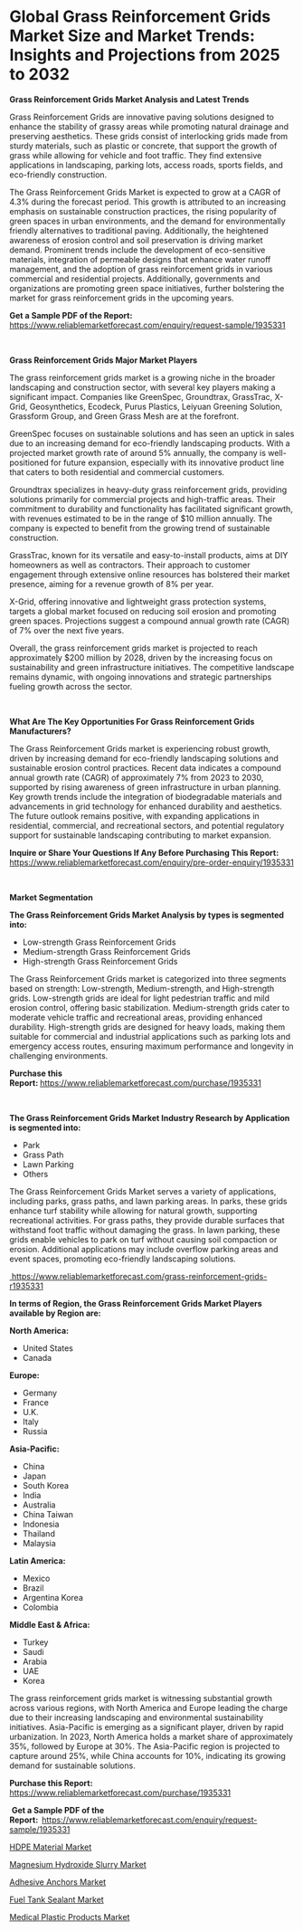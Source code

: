 <p><h1>Global Grass Reinforcement Grids Market Size and Market Trends: Insights and Projections from 2025 to 2032</h1></p><p><strong>Grass Reinforcement Grids Market Analysis and Latest Trends</strong></p>
<p><p>Grass Reinforcement Grids are innovative paving solutions designed to enhance the stability of grassy areas while promoting natural drainage and preserving aesthetics. These grids consist of interlocking grids made from sturdy materials, such as plastic or concrete, that support the growth of grass while allowing for vehicle and foot traffic. They find extensive applications in landscaping, parking lots, access roads, sports fields, and eco-friendly construction.</p><p>The Grass Reinforcement Grids Market is expected to grow at a CAGR of 4.3% during the forecast period. This growth is attributed to an increasing emphasis on sustainable construction practices, the rising popularity of green spaces in urban environments, and the demand for environmentally friendly alternatives to traditional paving. Additionally, the heightened awareness of erosion control and soil preservation is driving market demand. Prominent trends include the development of eco-sensitive materials, integration of permeable designs that enhance water runoff management, and the adoption of grass reinforcement grids in various commercial and residential projects. Additionally, governments and organizations are promoting green space initiatives, further bolstering the market for grass reinforcement grids in the upcoming years.</p></p>
<p><strong>Get a Sample PDF of the Report:&nbsp;</strong> <a href="https://www.reliablemarketforecast.com/enquiry/request-sample/1935331?utm_campaign=1102&utm_medium=2&utm_source=Github&utm_content=ia&utm_term=02042025&utm_id=grass-reinforcement-grids">https://www.reliablemarketforecast.com/enquiry/request-sample/1935331</a></p>
<p>&nbsp;</p>
<p><strong>Grass Reinforcement Grids Major Market Players</strong></p>
<p><p>The grass reinforcement grids market is a growing niche in the broader landscaping and construction sector, with several key players making a significant impact. Companies like GreenSpec, Groundtrax, GrassTrac, X-Grid, Geosynthetics, Ecodeck, Purus Plastics, Leiyuan Greening Solution, Grassform Group, and Green Grass Mesh are at the forefront.</p><p>GreenSpec focuses on sustainable solutions and has seen an uptick in sales due to an increasing demand for eco-friendly landscaping products. With a projected market growth rate of around 5% annually, the company is well-positioned for future expansion, especially with its innovative product line that caters to both residential and commercial customers.</p><p>Groundtrax specializes in heavy-duty grass reinforcement grids, providing solutions primarily for commercial projects and high-traffic areas. Their commitment to durability and functionality has facilitated significant growth, with revenues estimated to be in the range of $10 million annually. The company is expected to benefit from the growing trend of sustainable construction.</p><p>GrassTrac, known for its versatile and easy-to-install products, aims at DIY homeowners as well as contractors. Their approach to customer engagement through extensive online resources has bolstered their market presence, aiming for a revenue growth of 8% per year.</p><p>X-Grid, offering innovative and lightweight grass protection systems, targets a global market focused on reducing soil erosion and promoting green spaces. Projections suggest a compound annual growth rate (CAGR) of 7% over the next five years.</p><p>Overall, the grass reinforcement grids market is projected to reach approximately $200 million by 2028, driven by the increasing focus on sustainability and green infrastructure initiatives. The competitive landscape remains dynamic, with ongoing innovations and strategic partnerships fueling growth across the sector.</p></p>
<p>&nbsp;</p>
<p><strong>What Are The Key Opportunities For Grass Reinforcement Grids Manufacturers?</strong></p>
<p><p>The Grass Reinforcement Grids market is experiencing robust growth, driven by increasing demand for eco-friendly landscaping solutions and sustainable erosion control practices. Recent data indicates a compound annual growth rate (CAGR) of approximately 7% from 2023 to 2030, supported by rising awareness of green infrastructure in urban planning. Key growth trends include the integration of biodegradable materials and advancements in grid technology for enhanced durability and aesthetics. The future outlook remains positive, with expanding applications in residential, commercial, and recreational sectors, and potential regulatory support for sustainable landscaping contributing to market expansion.</p></p>
<p><strong>Inquire or Share Your Questions If Any Before Purchasing This Report:</strong> <a href="https://www.reliablemarketforecast.com/enquiry/pre-order-enquiry/1935331?utm_campaign=1102&utm_medium=2&utm_source=Github&utm_content=ia&utm_term=02042025&utm_id=grass-reinforcement-grids">https://www.reliablemarketforecast.com/enquiry/pre-order-enquiry/1935331</a></p>
<p>&nbsp;</p>
<p><strong>Market Segmentation</strong></p>
<p><strong>The Grass Reinforcement Grids Market Analysis by types is segmented into:</strong></p>
<p><ul><li>Low-strength Grass Reinforcement Grids</li><li>Medium-strength Grass Reinforcement Grids</li><li>High-strength Grass Reinforcement Grids</li></ul></p>
<p><p>The Grass Reinforcement Grids market is categorized into three segments based on strength: Low-strength, Medium-strength, and High-strength grids. Low-strength grids are ideal for light pedestrian traffic and mild erosion control, offering basic stabilization. Medium-strength grids cater to moderate vehicle traffic and recreational areas, providing enhanced durability. High-strength grids are designed for heavy loads, making them suitable for commercial and industrial applications such as parking lots and emergency access routes, ensuring maximum performance and longevity in challenging environments.</p></p>
<p><strong>Purchase this Report:&nbsp;</strong><a href="https://www.reliablemarketforecast.com/purchase/1935331?utm_campaign=1102&utm_medium=2&utm_source=Github&utm_content=ia&utm_term=02042025&utm_id=grass-reinforcement-grids">https://www.reliablemarketforecast.com/purchase/1935331</a></p>
<p>&nbsp;</p>
<p><strong>The Grass Reinforcement Grids Market Industry Research by Application is segmented into:</strong></p>
<p><ul><li>Park</li><li>Grass Path</li><li>Lawn Parking</li><li>Others</li></ul></p>
<p><p>The Grass Reinforcement Grids Market serves a variety of applications, including parks, grass paths, and lawn parking areas. In parks, these grids enhance turf stability while allowing for natural growth, supporting recreational activities. For grass paths, they provide durable surfaces that withstand foot traffic without damaging the grass. In lawn parking, these grids enable vehicles to park on turf without causing soil compaction or erosion. Additional applications may include overflow parking areas and event spaces, promoting eco-friendly landscaping solutions.</p></p>
<p><a href="https://www.reliablemarketforecast.com/grass-reinforcement-grids-r1935331?utm_campaign=1102&utm_medium=2&utm_source=Github&utm_content=ia&utm_term=02042025&utm_id=grass-reinforcement-grids">&nbsp;https://www.reliablemarketforecast.com/grass-reinforcement-grids-r1935331</a></p>
<p><strong>In terms of Region, the Grass Reinforcement Grids Market Players available by Region are:</strong></p>
<p>
    <p> <strong> North America: </strong>
        <ul>
            <li>United States</li>
            <li>Canada</li>
        </ul>
        </p> 
    <p> <strong> Europe: </strong>
        <ul>
            <li>Germany</li>
            <li>France</li>
            <li>U.K.</li>
            <li>Italy</li>
            <li>Russia</li>
        </ul>
        </p> 
    <p> <strong> Asia-Pacific: </strong>
        <ul>
            <li>China</li>
            <li>Japan</li>
            <li>South Korea</li>
            <li>India</li>
            <li>Australia</li>
            <li>China Taiwan</li>
            <li>Indonesia</li>
            <li>Thailand</li>
            <li>Malaysia</li>
        </ul>
        </p> 
    <p> <strong> Latin America: </strong>
        <ul>
            <li>Mexico</li>
            <li>Brazil</li>
            <li>Argentina Korea</li>
            <li>Colombia</li>
        </ul>
        </p> 
    <p> <strong> Middle East & Africa: </strong>
        <ul>
            <li>Turkey</li>
            <li>Saudi</li>
            <li>Arabia</li>
            <li>UAE</li>
            <li>Korea</li>
        </ul>
    </p>
    </p>
<p><p>The grass reinforcement grids market is witnessing substantial growth across various regions, with North America and Europe leading the charge due to their increasing landscaping and environmental sustainability initiatives. Asia-Pacific is emerging as a significant player, driven by rapid urbanization. In 2023, North America holds a market share of approximately 35%, followed by Europe at 30%. The Asia-Pacific region is projected to capture around 25%, while China accounts for 10%, indicating its growing demand for sustainable solutions.</p></p>
<p><strong>Purchase this Report: </strong><a href="https://www.reliablemarketforecast.com/purchase/1935331?utm_campaign=1102&utm_medium=2&utm_source=Github&utm_content=ia&utm_term=02042025&utm_id=grass-reinforcement-grids">https://www.reliablemarketforecast.com/purchase/1935331</a></p>
<p>&nbsp;<strong>Get a Sample PDF of the Report:&nbsp;&nbsp;</strong><a href="https://www.reliablemarketforecast.com/enquiry/request-sample/1935331?utm_campaign=1102&utm_medium=2&utm_source=Github&utm_content=ia&utm_term=02042025&utm_id=grass-reinforcement-grids">https://www.reliablemarketforecast.com/enquiry/request-sample/1935331</a></p>
<p><strong></strong></p>
<p><p><a href="https://github.com/yaldotiedegq/Market-Research-Report-List-1/blob/main/hdpe-material-market.md?utm_campaign=1102&utm_medium=2&utm_source=Github&utm_content=ia&utm_term=02042025&utm_id=grass-reinforcement-grids">HDPE Material Market</a></p><p><a href="https://github.com/shiahbuyerin/Market-Research-Report-List-1/blob/main/magnesium-hydroxide-slurry-market.md?utm_campaign=1102&utm_medium=2&utm_source=Github&utm_content=ia&utm_term=02042025&utm_id=grass-reinforcement-grids">Magnesium Hydroxide Slurry Market</a></p><p><a href="https://github.com/zalubakoraka/Market-Research-Report-List-1/blob/main/adhesive-anchors-market.md?utm_campaign=1102&utm_medium=2&utm_source=Github&utm_content=ia&utm_term=02042025&utm_id=grass-reinforcement-grids">Adhesive Anchors Market</a></p><p><a href="https://github.com/sacmatidora/Market-Research-Report-List-1/blob/main/fuel-tank-sealant-market.md?utm_campaign=1102&utm_medium=2&utm_source=Github&utm_content=ia&utm_term=02042025&utm_id=grass-reinforcement-grids">Fuel Tank Sealant Market</a></p><p><a href="https://github.com/fahieraudau9/Market-Research-Report-List-1/blob/main/medical-plastic-products-market.md?utm_campaign=1102&utm_medium=2&utm_source=Github&utm_content=ia&utm_term=02042025&utm_id=grass-reinforcement-grids">Medical Plastic Products Market</a></p></p>